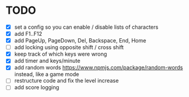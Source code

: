 # TODO

- [x] set a config so you can enable / disable lists of characters
- [x] add F1..F12
- [x] add PageUp, PageDown, Del, Backspace, End, Home
- [ ] add locking using opposite shift / cross shift
- [x] keep track of which keys were wrong
- [x] add timer and keys/minute
- [x] add random words https://www.npmjs.com/package/random-words instead, like a game mode
- [ ] restructure code and fix the level increase
- [ ] add score logging